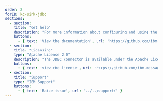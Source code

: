 ```yaml
---
order: 2
forID: kc-sink-jdbc
sections:
  - section:
    title: "Get help"
    description: "For more information about configuring and using the connector, see the documentation."
    buttons:
      - { text: 'View the documentation', url: 'https://github.com/ibm-messaging/kafka-connect-jdbc-sink' }
  - section:
    title: "Licensing"
    type: "Apache License 2.0"
    description: "The JDBC connector is available under the Apache License 2.0 license."
    buttons:
      - { text: 'View the license', url: 'https://github.com/ibm-messaging/kafka-connect-jdbc-sink/blob/master/LICENSE' }
  - section:
    title: "Support"
    type: "IBM Support"
    buttons:
      - { text: 'Raise issue', url: '../../support/' }
---
```

